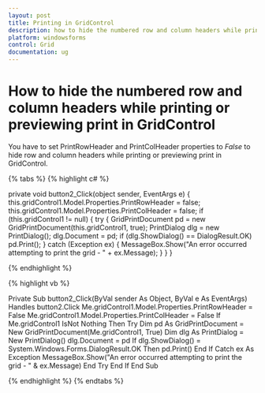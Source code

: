 ```yaml
---
layout: post
title: Printing in GridControl
description: how to hide the numbered row and column headers while printing or previewing print in gridcontrol
platform: windowsforms
control: Grid
documentation: ug
---
```


# How to hide the numbered row and column headers while printing or previewing print in GridControl

You have to set PrintRowHeader and PrintColHeader properties to _False_ to hide row and column headers while printing or previewing print in GridControl.

{% tabs %}
{% highlight c# %}

private void button2_Click(object sender, EventArgs e)
{
this.gridControl1.Model.Properties.PrintRowHeader = false;
this.gridControl1.Model.Properties.PrintColHeader = false;
if (this.gridControl1 != null)
{
try
{
GridPrintDocument pd = new GridPrintDocument(this.gridControl1, true);
PrintDialog dlg = new PrintDialog();
dlg.Document = pd;
if (dlg.ShowDialog() == DialogResult.OK)
pd.Print();
}
catch (Exception ex)
{
MessageBox.Show("An error occurred attempting to print the grid - " + ex.Message);
}
}
}

{% endhighlight  %}

{% highlight vb %}

Private Sub button2_Click(ByVal sender As Object, ByVal e As EventArgs) Handles button2.Click
Me.gridControl1.Model.Properties.PrintRowHeader = False
Me.gridControl1.Model.Properties.PrintColHeader = False
If Me.gridControl1 IsNot Nothing Then
Try
Dim pd As GridPrintDocument = New GridPrintDocument(Me.gridControl1, True)
Dim dlg As PrintDialog = New PrintDialog()
dlg.Document = pd
If dlg.ShowDialog() = System.Windows.Forms.DialogResult.OK Then
pd.Print()
End If
Catch ex As Exception
MessageBox.Show("An error occurred attempting to print the grid - " & ex.Message)
End Try
End If
End Sub

{% endhighlight  %}
{% endtabs %}